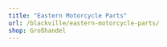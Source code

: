 ```yaml
---
title: "Eastern Motorcycle Parts"
url: /blackville/eastern-motorcycle-parts/
shop: Großhandel
---
```

